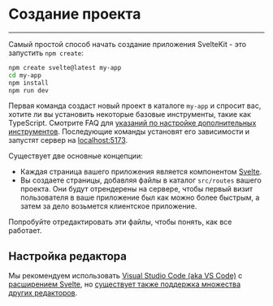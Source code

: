 # Создание проекта
---

Самый простой способ начать создание приложения SvelteKit - это запустить `npm create`:

```bash
npm create svelte@latest my-app
cd my-app
npm install
npm run dev
```

Первая команда создаст новый проект в каталоге `my-app` и спросит вас, хотите ли вы установить некоторые базовые инструменты, такие как TypeScript. Смотрите FAQ для [указаний по настройке дополнительных инструментов](/FAQ?id=Как-использовать-x-с-sveltekit). Последующие команды установят его зависимости и запустят сервер на [localhost:5173](http://localhost:5173).

Существует две основные концепции:

- Каждая страница вашего приложения является компонентом [Svelte](https://svelte.dev).
- Вы создаете страницы, добавляя файлы в каталог `src/routes` вашего проекта. Они будут отрендерены на сервере, чтобы первый визит пользователя в ваше приложение был как можно более быстрым, а затем за дело возьмется клиентское приложение.


Попробуйте отредактировать эти файлы, чтобы понять, как все работает.

## Настройка редактора

Мы рекомендуем использовать [Visual Studio Code (aka VS Code)](https://code.visualstudio.com/download) с [расширением Svelte](https://marketplace.visualstudio.com/items?itemName=svelte.svelte-vscode), но [существует также поддержка множества других редакторов](https://sveltesociety.dev/tools#editor-support).
